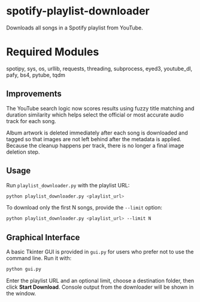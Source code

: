 # spotify-playlist-downloader
Downloads all songs in a Spotify playlist from YouTube.

# Required Modules
spotipy, sys, os, urllib, requests, threading, subprocess, eyed3, youtube_dl, pafy, bs4, pytube, tqdm

## Improvements
The YouTube search logic now scores results using fuzzy title matching and
duration similarity which helps select the official or most accurate audio
track for each song.

Album artwork is deleted immediately after each song is downloaded and tagged
so that images are not left behind after the metadata is applied. Because the
cleanup happens per track, there is no longer a final image deletion step.

## Usage

Run `playlist_downloader.py` with the playlist URL:

```bash
python playlist_downloader.py <playlist_url>
```

To download only the first N songs, provide the `--limit` option:

```bash
python playlist_downloader.py <playlist_url> --limit N
```

## Graphical Interface

A basic Tkinter GUI is provided in `gui.py` for users who prefer not to use the command line. Run it with:

```bash
python gui.py
```

Enter the playlist URL and an optional limit, choose a destination folder, then click **Start Download**. Console output from the downloader will be shown in the window.
